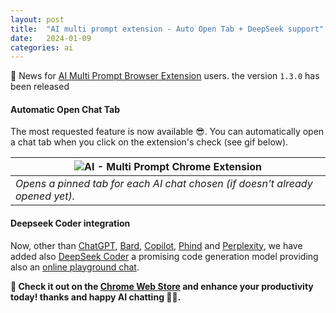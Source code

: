 ```yaml
---
layout: post
title:  "AI multi prompt extension - Auto Open Tab + DeepSeek support"
date:   2024-01-09
categories: ai
---
```


🎉 News for [AI Multi Prompt Browser Extension][chrome] users. the version `1.3.0` has been released

#### Automatic Open Chat Tab

The most requested feature is now available 😎. You can automatically open a chat tab when you click on the extension's check (see gif below).

| ![AI - Multi Prompt Chrome Extension](../../../../assets/ai-multi-prompt-browser-extension/output.gif) |
| --- | 
| _Opens a pinned tab for each AI chat chosen (if doesn't already opened yet)._ |

#### Deepseek Coder integration

Now, other than [ChatGPT], [Bard], [Copilot], [Phind] and [Perplexity], we have added also [DeepSeek Coder][Deepseek] a promising code generation model providing also an [online playground chat][deepseek_chat].

<b/>
<b/>

🔗 Check it out on the [Chrome Web Store][chrome] and enhance your productivity today! thanks and happy AI chatting 💬🤖.


[extension]: https://bsorrentino.github.io/bsorrentino/ai/2023/10/16/ai-multi-prompt-browser-extension.html
[chrome]: https://chromewebstore.google.com/detail/jmifflpjnpeamgeclkhlbilpjjmhajmd/preview?hl=en
[chatgpt]: https://chat.openai.com/
[bard]: https://bard.google.com/
[perplexity]: https://perplexity.ai/
[phind]: https://phind.com/
[copilot]: https://copilot.microsoft.com/
[deepseek]: https://github.com/deepseek-ai/DeepSeek-Coder
[deepseek_chat]: https://github.com/deepseek-ai/DeepSeek-Coder
